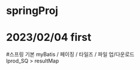 # springProj

# 2023/02/04 first
#스프링 기본
myBatis / 페이징 / 타일즈 / 파일 업/다운로드
<br /> lprod_SQ > resultMap
